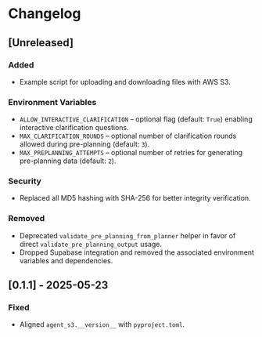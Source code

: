 <!--
File: CHANGELOG.md
Description: Release notes for Agent-S3.
-->

# Changelog

## [Unreleased]
### Added
- Example script for uploading and downloading files with AWS S3.

### Environment Variables
- `ALLOW_INTERACTIVE_CLARIFICATION` – optional flag (default: `True`) enabling interactive clarification questions.
- `MAX_CLARIFICATION_ROUNDS` – optional number of clarification rounds allowed during pre-planning (default: `3`).
- `MAX_PREPLANNING_ATTEMPTS` – optional number of retries for generating pre-planning data (default: `2`).

### Security
- Replaced all MD5 hashing with SHA-256 for better integrity verification.

### Removed
- Deprecated `validate_pre_planning_from_planner` helper in favor of direct
  `validate_pre_planning_output` usage.
- Dropped Supabase integration and removed the associated environment
  variables and dependencies.

## [0.1.1] - 2025-05-23
### Fixed
- Aligned `agent_s3.__version__` with `pyproject.toml`.
